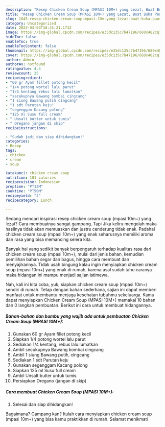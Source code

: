 ```yaml
---
description: "Resep Chicken Cream Soup (MPASI 10M+) yang Lezat, Buat Buka Puasa Enak"
title: "Resep Chicken Cream Soup (MPASI 10M+) yang Lezat, Buat Buka Puasa Enak"
slug: 1845-resep-chicken-cream-soup-mpasi-10m-yang-lezat-buat-buka-puasa-enak
category: Uncategorized
date: 2023-03-03T18:35:21.171Z
image: https://img-global.cpcdn.com/recipes/e35dc135c7b47196/680x482cq70/chicken-cream-soup-mpasi-10m-foto-resep-utama.jpg
hideToc: false
enableToc: true
enableTocContent: false
thumbnail: https://img-global.cpcdn.com/recipes/e35dc135c7b47196/680x482cq70/chicken-cream-soup-mpasi-10m-foto-resep-utama.jpg
cover: https://img-global.cpcdn.com/recipes/e35dc135c7b47196/680x482cq70/chicken-cream-soup-mpasi-10m-foto-resep-utama.jpg
author: Admin
authorAv: notfound
ratingvalue: 4.4
reviewcount: 25
recipeingredient:
- "60 gr Ayam fillet potong kecil"
- "1/4 potong wortel lalu parut"
- "1/4 kentang rebus lalu lumatkan"
- "secukupnya Bawang bombai cingcang"
- "1 siung Bawang putih cingcang"
- "1 sdt Parutan keju"
- "segenggam Kacang polong"
- "125 ml Susu full cream"
- " Unsalt butter untuk tumis"
- " Oregano jangan di skip"
recipeinstructions:

- "Sudah jadi dan siap dihidangkan!"
categories:
- Resep
tags:
- chicken
- cream
- soup

katakunci: chicken cream soup 
nutrition: 101 calories
recipecuisine: Indonesian
preptime: "PT13M"
cooktime: "PT50M"
recipeyield: "2"
recipecategory: Lunch

---
```



Sedang mencari inspirasi resep chicken cream soup (mpasi 10m+) yang lezat? Cara membuatnya sangat gampang. Tapi Jika keliru mengolah maka hasilnya tidak akan memuaskan dan justru cenderung tidak enak. Padahal chicken cream soup (mpasi 10m+) yang enak seharusnya memiliki aroma dan rasa yang bisa memancing selera kita.


Banyak hal yang sedikit banyak berpengaruh terhadap kualitas rasa dari chicken cream soup (mpasi 10m+), mulai dari jenis bahan, kemudian pemilihan bahan segar dan bagus, hingga cara membuat dan menyajikannya. Tidak usah bingung kalau ingin menyiapkan chicken cream soup (mpasi 10m+) yang enak di rumah, karena asal sudah tahu caranya maka hidangan ini mampu menjadi sajian istimewa.




Nah, kali ini kita coba, yuk, siapkan chicken cream soup (mpasi 10m+) sendiri di rumah. Tetap dengan bahan sederhana, sajian ini dapat memberi manfaat untuk membantu menjaga kesehatan tubuhmu sekeluarga. Kamu dapat menyiapkan Chicken Cream Soup (MPASI 10M+) memakai 10 bahan dan 0 langkah pembuatan. Berikut ini cara untuk membuat hidangannya.

<!--inarticleads1-->

##### Bahan-bahan dan bumbu yang wajib ada untuk pembuatan Chicken Cream Soup (MPASI 10M+):

1. Gunakan 60 gr Ayam fillet potong kecil
1. Siapkan 1/4 potong wortel lalu parut
1. Sediakan 1/4 kentang, rebus lalu lumatkan
1. Ambil secukupnya Bawang bombai cingcang
1. Ambil 1 siung Bawang putih, cingcang
1. Sediakan 1 sdt Parutan keju
1. Gunakan segenggam Kacang polong
1. Siapkan 125 ml Susu full cream
1. Ambil  Unsalt butter untuk tumis
1. Persiapkan  Oregano (jangan di skip)




<!--inarticleads2-->

##### Cara membuat Chicken Cream Soup (MPASI 10M+):


1. Selesai dan siap dihidangkan!



Bagaimana? Gampang kan? Itulah cara menyiapkan chicken cream soup (mpasi 10m+) yang bisa kamu praktikkan di rumah. Selamat menikmati
